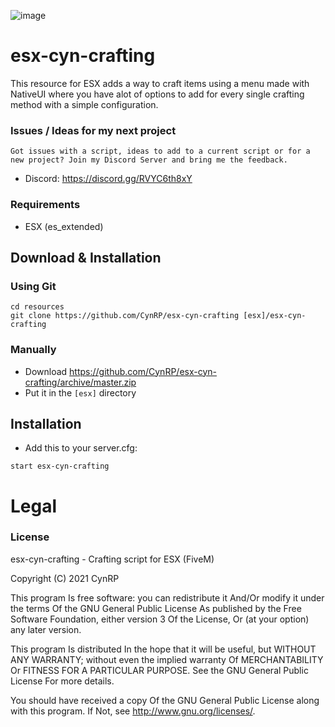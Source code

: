 ![image](https://i.imgur.com/Zx7A6Pj.png)

# esx-cyn-crafting

This resource for ESX adds a way to craft items using a menu made with NativeUI where you have alot of options to add for every single crafting method with a simple configuration.

### Issues / Ideas for my next project
```
Got issues with a script, ideas to add to a current script or for a new project? Join my Discord Server and bring me the feedback.
```
- Discord: https://discord.gg/RVYC6th8xY

### Requirements
* ESX (es_extended)

## Download & Installation

### Using Git
```
cd resources
git clone https://github.com/CynRP/esx-cyn-crafting [esx]/esx-cyn-crafting
```

### Manually
- Download https://github.com/CynRP/esx-cyn-crafting/archive/master.zip
- Put it in the `[esx]` directory


## Installation
- Add this to your server.cfg:

```
start esx-cyn-crafting
```
# Legal
### License
esx-cyn-crafting - Crafting script for ESX (FiveM)

Copyright (C) 2021 CynRP

This program Is free software: you can redistribute it And/Or modify it under the terms Of the GNU General Public License As published by the Free Software Foundation, either version 3 Of the License, Or (at your option) any later version.

This program Is distributed In the hope that it will be useful, but WITHOUT ANY WARRANTY; without even the implied warranty Of MERCHANTABILITY Or FITNESS FOR A PARTICULAR PURPOSE. See the GNU General Public License For more details.

You should have received a copy Of the GNU General Public License along with this program. If Not, see http://www.gnu.org/licenses/.

